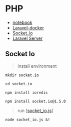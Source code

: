 # PHP

* [notebook](https://github.com/clotyxf/learningflow/tree/master/php/ebook/README.md)
* [Laravel-docker](https://github.com/clotyxf/learningflow/tree/master/php/laravel-docker)
* [Socket_io](#scoket_io)
* [Laravel Server](https://github.com/clotyxf/learningflow/tree/master/php/laravel)
## Socket Io

>install environment
```
mkdir socket.io

cd socket.io

npm install ioredis

npm install socket.io@1.5.0

```

> run \[[socket_io.js](https://github.com/clotyxf/learningflow/tree/master/php/socket_io.js)\]
```
node socket_io.js &!
```